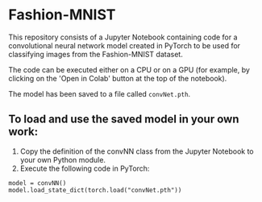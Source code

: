 # Fashion-MNIST

This repository consists of a Jupyter Notebook containing code for a convolutional neural network model created in PyTorch to be used for classifying images from the Fashion-MNIST dataset.

The code can be executed either on a CPU or on a GPU (for example, by clicking on the 'Open in Colab' button at the top of the notebook).

The model has been saved to a file called `convNet.pth`.

## To load and use the saved model in your own work:

1) Copy the definition of the convNN class from the Jupyter Notebook to your own Python module.
2) Execute the following code in PyTorch:

```
model = convNN()
model.load_state_dict(torch.load("convNet.pth"))
```
